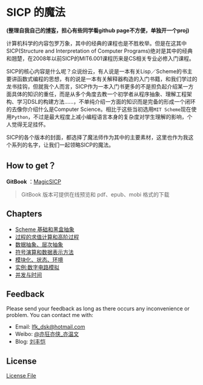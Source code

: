# SICP 的魔法

**(整理自我自己的[博客](https://lfkdsk.github.io)，担心有些同学看github page不方便，单独开一个proj)**

计算机科学的内容包罗万象，其中的经典的课程也是不胜枚举。但是在这其中SICP(Structure and Interpretation of Computer Programs)绝对是其中的经典和翘楚，在2008年以前SICP的MIT6.001课程历来是CS相关专业必修入门课程。

SICP的核心内容是什么呢？众说纷云，有人说是一本有关Lisp／Scheme的书主要讲函数式编程的思想，有的说是一本有关解释器构造的入门书籍，和我们学过的龙书挂钩，但就我个人而言，SICP作为一本入门书更多的不是担负起介绍某一方面具体的知识的重任，而是从多个角度去教一个初学者从程序抽象、理解工程架构、学习DSL的构建方法......，不单纯介绍一方面的知识而是完备的形成一个闭环的去像你介绍什么是Computer Science。相比于这些当初选用`MIT Scheme`现在使用`Python`，不过是最大程度上减小编程语言本身的复杂度对学生理解的影响，个人觉得无足挂怀。

SICP的各个版本的封面，都选择了魔法师作为其中的主要素材，这里也作为我这个系列的名字，让我们一起领略SICP的魔法。

## How to get？

**GitBook** ：[MagicSICP](https://www.gitbook.com/book/lfkdsk/magicsicp/details)

> GitBook 版本可提供在线预览和 pdf、epub、mobi 格式的下载

## Chapters

* [Scheme 基础和黑盒抽象](page/learn_sicp_0.md)
* [过程的求值计算和高阶过程](page/learn_sicp_1.md)
* [数据抽象、层次抽象](page/learn_sicp_2.md)
* [符号演算和数据表示方法](page/learn_sicp_3.md)
* [模块化、状态、环境](page/learn_sicp_4.md)
* [实例:数字电路模拟](page/learn_sicp_5.md)
* [并发与时间](page/learn_sicp_6.md)


## Feedback    
Please send your feedback as long as there occurs any inconvenience or problem. You can contact me with:
* Email: lfk_dsk@hotmail.com  
* Weibo: [@亦狂亦侠_亦温文](http://www.weibo.com/u/2443510260)  
* Blog:  [刘丰恺](https://lfkdsk.github.io/)  

## License

[License File](LICENSE)
